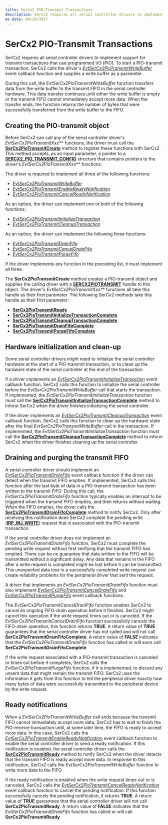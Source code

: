 ```yaml
---
title: SerCx2 PIO-Transmit Transactions
description: SerCx2 requires all serial controller drivers to implement support for transmit transactions that use programmed I/O (PIO).
ms.date: 04/20/2017
---
```


# SerCx2 PIO-Transmit Transactions

SerCx2 requires all serial controller drivers to implement support for transmit transactions that use programmed I/O (PIO). To start a PIO-transmit transaction, SerCx2 calls the driver's [*EvtSerCx2PioTransmitWriteBuffer*](/windows-hardware/drivers/ddi/sercx/nc-sercx-evt_sercx2_pio_transmit_write_buffer) event callback function and supplies a write buffer as a parameter.

During this call, the *EvtSerCx2PioTransmitWriteBuffer* function transfers data from the write buffer to the transmit FIFO in the serial controller hardware. This data transfer continues until either the write buffer is empty or the transmit FIFO cannot immediately accept more data. When the transfer ends, the function returns the number of bytes that were successfully transferred from the write buffer to the FIFO.

## Creating the PIO-transmit object

Before SerCx2 can call any of the serial controller driver's *EvtSerCx2PioTransmit*Xxx** functions, the driver must call the [**SerCx2PioTransmitCreate**](/windows-hardware/drivers/ddi/sercx/nf-sercx-sercx2piotransmitcreate) method to register these functions with SerCx2. This method accepts, as an input parameter, a pointer to a [**SERCX2\_PIO\_TRANSMIT\_CONFIG**](/windows-hardware/drivers/ddi/sercx/ns-sercx-_sercx2_pio_transmit_config) structure that contains pointers to the driver's *EvtSerCx2PioTransmit*Xxx** functions.

The driver is required to implement all three of the following functions:

- [*EvtSerCx2PioTransmitWriteBuffer*](/windows-hardware/drivers/ddi/sercx/nc-sercx-evt_sercx2_pio_transmit_write_buffer)
- [*EvtSerCx2PioTransmitEnableReadyNotification*](/windows-hardware/drivers/ddi/sercx/nc-sercx-evt_sercx2_pio_transmit_enable_ready_notification)
- [*EvtSerCx2PioTransmitCancelReadyNotification*](/windows-hardware/drivers/ddi/sercx/nc-sercx-evt_sercx2_pio_transmit_cancel_ready_notification)

As an option, the driver can implement one or both of the following functions:

- [*EvtSerCx2PioTransmitInitializeTransaction*](/windows-hardware/drivers/ddi/sercx/nc-sercx-evt_sercx2_pio_transmit_initialize_transaction)
- [*EvtSerCx2PioTransmitCleanupTransaction*](/windows-hardware/drivers/ddi/sercx/nc-sercx-evt_sercx2_pio_transmit_cleanup_transaction)

As an option, the driver can implement the following three functions:

- [*EvtSerCx2PioTransmitDrainFifo*](/windows-hardware/drivers/ddi/sercx/nc-sercx-evt_sercx2_pio_transmit_drain_fifo)
- [*EvtSerCx2PioTransmitCancelDrainFifo*](/windows-hardware/drivers/ddi/sercx/nc-sercx-evt_sercx2_pio_transmit_cancel_drain_fifo)
- [*EvtSerCx2PioTransmitPurgeFifo*](/windows-hardware/drivers/ddi/sercx/nc-sercx-evt_sercx2_pio_transmit_purge_fifo)

If the driver implements any function in the preceding list, it must implement all three.

The **SerCx2PioTransmitCreate** method creates a PIO-transmit object and supplies the calling driver with a [**SERCX2PIOTRANSMIT**](./sercx2-object-handles.md) handle to this object. The driver's *EvtSerCx2PioTransmit*Xxx** functions all take this handle as their first parameter. The following SerCx2 methods take this handle as their first parameter:

- [**SerCx2PioTransmitReady**](/windows-hardware/drivers/ddi/sercx/nf-sercx-sercx2piotransmitready)
- [**SerCx2PioTransmitInitializeTransactionComplete**](/windows-hardware/drivers/ddi/sercx/nf-sercx-sercx2piotransmitinitializetransactioncomplete)
- [**SerCx2PioTransmitCleanupTransactionComplete**](/windows-hardware/drivers/ddi/sercx/nf-sercx-sercx2piotransmitcleanuptransactioncomplete)
- [**SerCx2PioTransmitDrainFifoComplete**](/windows-hardware/drivers/ddi/sercx/nf-sercx-sercx2piotransmitdrainfifocomplete)
- [**SerCx2PioTransmitPurgeFifoComplete**](/windows-hardware/drivers/ddi/sercx/nf-sercx-sercx2piotransmitpurgefifocomplete)

## Hardware initialization and clean-up

Some serial controller drivers might need to initialize the serial controller hardware at the start of a PIO-transmit transaction, or to clean up the hardware state of the serial controller at the end of the transaction.

If a driver implements an [*EvtSerCx2PioTransmitInitializeTransaction*](/windows-hardware/drivers/ddi/sercx/nc-sercx-evt_sercx2_pio_transmit_initialize_transaction) event callback function, SerCx2 calls this function to initialize the serial controller before the *EvtSerCx2PioTransmitWriteBuffer* call that starts the transaction. If implemented, the *EvtSerCx2PioTransmitInitializeTransaction* function must call the [**SerCx2PioTransmitInitializeTransactionComplete**](/windows-hardware/drivers/ddi/sercx/nf-sercx-sercx2piotransmitinitializetransactioncomplete) method to inform SerCx2 when the driver finishes initializing the serial controller.

If the driver implements an [*EvtSerCx2PioTransmitCleanupTransaction*](/windows-hardware/drivers/ddi/sercx/nc-sercx-evt_sercx2_pio_transmit_cleanup_transaction) event callback function, SerCx2 calls this function to clean up the hardware state after the final *EvtSerCx2PioTransmitWriteBuffer* call in the transaction. If implemented, the *EvtSerCx2PioTransmitInitializeTransaction* function must call the [**SerCx2PioTransmitCleanupTransactionComplete**](/windows-hardware/drivers/ddi/sercx/nf-sercx-sercx2piotransmitcleanuptransactioncomplete) method to inform SerCx2 when the driver finishes cleaning up the serial controller.

## Draining and purging the transmit FIFO

A serial controller driver should implement an [*EvtSerCx2PioTransmitDrainFifo*](/windows-hardware/drivers/ddi/sercx/nc-sercx-evt_sercx2_pio_transmit_drain_fifo) event callback function if the driver can detect when the transmit FIFO empties. If implemented, SerCx2 calls this function after the last byte of data in a PIO-transmit transaction has been written to the transmit FIFO. During this call, the *EvtSerCx2PioTransmitDrainFifo* function typically enables an interrupt to be triggered when the transmit FIFO empties, and then returns without waiting. When the FIFO empties, the driver calls the [**SerCx2PioTransmitDrainFifoComplete**](/windows-hardware/drivers/ddi/sercx/nf-sercx-sercx2piotransmitdrainfifocomplete) method to notify SerCx2. Only after receiving this notification does SerCx2 complete the pending write ([**IRP\_MJ\_WRITE**](/previous-versions/ff546904(v=vs.85))) request that is associated with the PIO-transmit transaction.

If the serial controller driver does not implement an *EvtSerCx2PioTransmitDrainFifo* function, SerCx2 must complete the pending write request without first verifying that the transmit FIFO has emptied. There can be no guarantee that data written to the FIFO will be transmitted without a significant delay. Any data that remains in the FIFO after a write request is completed might be lost before it can be transmitted. This unexpected data loss in a successfully completed write request can create reliability problems for the peripheral driver that sent the request.

A driver that implements an *EvtSerCx2PioTransmitDrainFifo* function must also implement [*EvtSerCx2PioTransmitCancelDrainFifo*](/windows-hardware/drivers/ddi/sercx/nc-sercx-evt_sercx2_pio_transmit_cancel_drain_fifo) and [*EvtSerCx2PioTransmitPurgeFifo*](/windows-hardware/drivers/ddi/sercx/nc-sercx-evt_sercx2_pio_transmit_drain_fifo) event callback functions.

The *EvtSerCx2PioTransmitCancelDrainFifo* function enables SerCx2 to cancel an ongoing FIFO-drain operation before it finishes. SerCx2 might cancel this operation if the write request times out or is canceled. If the *EvtSerCx2PioTransmitCancelDrainFifo* function successfully cancels the FIFO-drain operation, this function returns **TRUE**. A return value of **TRUE** guarantees that the serial controller driver has not called and will not call **SerCx2PioTransmitDrainFifoComplete**. A return value of **FALSE** indicates that the *EvtSerCx2PioTransmitDrainFifo* function has called or will soon call **SerCx2PioTransmitDrainFifoComplete**.

If the write request associated with a PIO-transmit transaction is canceled or times out before it completes, SerCx2 calls the *EvtSerCx2PioTransmitPurgeFifo* function, if it is implemented, to discard any unsent data that might remain the transmit FIFO. SerCx2 uses the information it gets from this function to tell the peripheral driver exactly how many bytes of data were successfully transmitted to the peripheral device by the write request.

## Ready notifications

When a *EvtSerCx2PioTransmitWriteBuffer* call ends because the transmit FIFO cannot immediately accept more data, SerCx2 has to wait to finish the PIO-receive transaction until, at some later time, the FIFO is ready to accept more data. In this case, SerCx2 calls the [*EvtSerCx2PioTransmitEnableReadyNotification*](/windows-hardware/drivers/ddi/sercx/nc-sercx-evt_sercx2_pio_transmit_enable_ready_notification) event callback function to enable the serial controller driver to send a ready notification. If this notification is enabled, the serial controller driver calls the [**SerCx2PioTransmitReady**](/windows-hardware/drivers/ddi/sercx/nf-sercx-sercx2piotransmitready) method to notify SerCx2 when the driver detects that the transmit FIFO is ready accept more data. In response to this notification, SerCx2 calls the *EvtSerCx2PioTransmitWriteBuffer* function to write more data to the FIFO.

If the ready notification is enabled when the write request times out or is canceled, SerCx2 calls the [*EvtSerCx2PioTransmitCancelReadyNotification*](/windows-hardware/drivers/ddi/sercx/nc-sercx-evt_sercx2_pio_transmit_cancel_ready_notification) event callback function to cancel the pending notification. If this function successfully cancels the pending notification, it returns **TRUE**. A return value of **TRUE** guarantees that the serial controller driver will not call **SerCx2PioTransmitReady**. A return value of **FALSE** indicates that the *EvtSerCx2PioTransmitDrainFifo* function has called or will call **SerCx2PioTransmitReady**.
